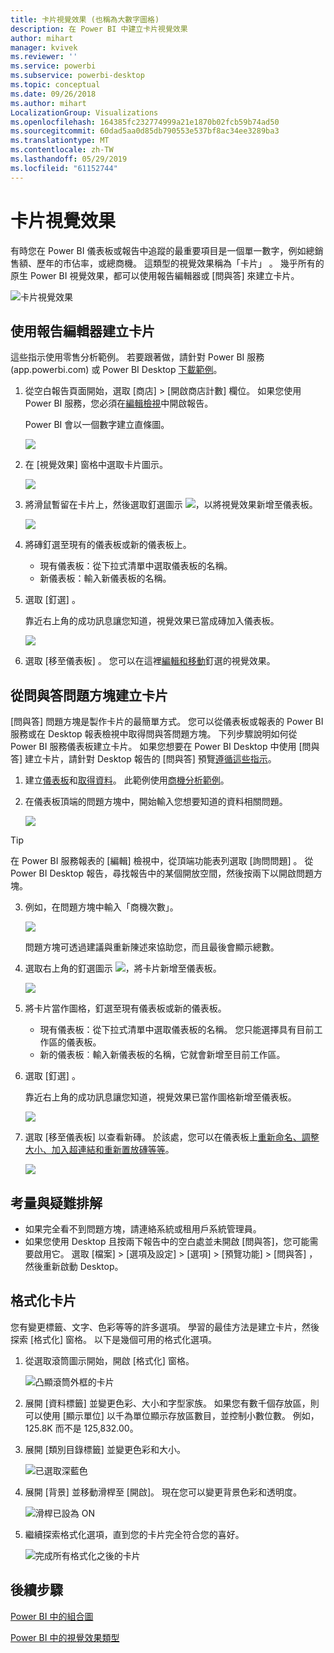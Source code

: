 ```yaml
---
title: 卡片視覺效果 (也稱為大數字圖格)
description: 在 Power BI 中建立卡片視覺效果
author: mihart
manager: kvivek
ms.reviewer: ''
ms.service: powerbi
ms.subservice: powerbi-desktop
ms.topic: conceptual
ms.date: 09/26/2018
ms.author: mihart
LocalizationGroup: Visualizations
ms.openlocfilehash: 164385fc232774999a21e1870b02fcb59b74ad50
ms.sourcegitcommit: 60dad5aa0d85db790553e537bf8ac34ee3289ba3
ms.translationtype: MT
ms.contentlocale: zh-TW
ms.lasthandoff: 05/29/2019
ms.locfileid: "61152744"
---
```

# <a name="card-visualizations"></a>卡片視覺效果
有時您在 Power BI 儀表板或報告中追蹤的最重要項目是一個單一數字，例如總銷售額、歷年的市佔率，或總商機。 這類型的視覺效果稱為「卡片」  。 幾乎所有的原生 Power BI 視覺效果，都可以使用報告編輯器或 [問與答] 來建立卡片。

![卡片視覺效果](media/power-bi-visualization-card/pbi_opptuntiescard.png)

## <a name="create-a-card-using-the-report-editor"></a>使用報告編輯器建立卡片
這些指示使用零售分析範例。 若要跟著做，請針對 Power BI 服務 (app.powerbi.com) 或 Power BI Desktop [下載範例](../sample-datasets.md)。   

1. 從空白報告頁面開始，選取 [商店]  \> [開啟商店計數]  欄位。 如果您使用 Power BI 服務，您必須在[編輯檢視](../service-interact-with-a-report-in-editing-view.md)中開啟報告。

    Power BI 會以一個數字建立直條圖。

   ![](media/power-bi-visualization-card/pbi_rptnumbertilechart.png)
2. 在 [視覺效果] 窗格中選取卡片圖示。

   ![](media/power-bi-visualization-card/power-bi-templates.png)
6. 將滑鼠暫留在卡片上，然後選取釘選圖示 ![](media/power-bi-visualization-card/pbi_pintile.png)，以將視覺效果新增至儀表板。

   ![](media/power-bi-visualization-card/power-bi-pin-icon.png)
7. 將磚釘選至現有的儀表板或新的儀表板上。

   * 現有儀表板：從下拉式清單中選取儀表板的名稱。
   * 新儀表板：輸入新儀表板的名稱。
8. 選取 [釘選]  。

   靠近右上角的成功訊息讓您知道，視覺效果已當成磚加入儀表板。

   ![](media/power-bi-visualization-card/power-bi-success2.png)
9. 選取 [移至儀表板]  。 您可以在這裡[編輯和移動](../service-dashboard-edit-tile.md)釘選的視覺效果。


## <a name="create-a-card-from-the-qa-question-box"></a>從問與答問題方塊建立卡片
[問與答] 問題方塊是製作卡片的最簡單方式。 您可以從儀表板或報表的 Power BI 服務或在 Desktop 報表檢視中取得問與答問題方塊。 下列步驟說明如何從 Power BI 服務儀表板建立卡片。 如果您想要在 Power BI Desktop 中使用 [問與答] 建立卡片，請針對 Desktop 報告的 [問與答] 預覽[遵循這些指示](https://powerbi.microsoft.com/blog/power-bi-desktop-december-feature-summary/#QandA)。

1. 建立[儀表板](../service-dashboards.md)和[取得資料](../service-get-data.md)。 此範例使用[商機分析範例](../sample-opportunity-analysis.md)。

1. 在儀表板頂端的問題方塊中，開始輸入您想要知道的資料相關問題。 

   ![](media/power-bi-visualization-card/power-bi-q-and-a-box.png)

> [!TIP]
> 在 Power BI 服務報表的 [編輯] 檢視中，從頂端功能表列選取 [詢問問題]  。 從 Power BI Desktop 報告，尋找報告中的某個開放空間，然後按兩下以開啟問題方塊。

3. 例如，在問題方塊中輸入「商機次數」。

   ![](media/power-bi-visualization-card/power-bi-q-and-a.png)

   問題方塊可透過建議與重新陳述來協助您，而且最後會顯示總數。  
4. 選取右上角的釘選圖示 ![](media/power-bi-visualization-card/pbi_pintile.png)，將卡片新增至儀表板。

   ![](media/power-bi-visualization-card/power-bi-pin.png)
5. 將卡片當作圖格，釘選至現有儀表板或新的儀表板。

   * 現有儀表板：從下拉式清單中選取儀表板的名稱。 您只能選擇具有目前工作區的儀表板。
   * 新的儀表板︰輸入新儀表板的名稱，它就會新增至目前工作區。
6. 選取 [釘選]  。

   靠近右上角的成功訊息讓您知道，視覺效果已當作圖格新增至儀表板。  

   ![](media/power-bi-visualization-card/power-bi-success2.png)
7. 選取 [移至儀表板]  以查看新磚。 於該處，您可以在儀表板上[重新命名、調整大小、加入超連結和重新置放磚等等](../service-dashboard-edit-tile.md)。

   ![](media/power-bi-visualization-card/power-bi-pinned.png)

## <a name="considerations-and-troubleshooting"></a>考量與疑難排解
- 如果完全看不到問題方塊，請連絡系統或租用戶系統管理員。    
- 如果您使用 Desktop 且按兩下報告中的空白處並未開啟 [問與答]，您可能需要啟用它。  選取 [檔案] > [選項及設定] > [選項] > [預覽功能] > [問與答]  ，然後重新啟動 Desktop。

## <a name="format-a-card"></a>格式化卡片
您有變更標籤、文字、色彩等等的許多選項。 學習的最佳方法是建立卡片，然後探索 [格式化] 窗格。 以下是幾個可用的格式化選項。 

1. 從選取滾筒圖示開始，開啟 [格式化] 窗格。 

    ![凸顯滾筒外框的卡片](media/power-bi-visualization-card/power-bi-format-card.png)
2. 展開 [資料標籤]  並變更色彩、大小和字型家族。 如果您有數千個存放區，則可以使用 [顯示單位]  以千為單位顯示存放區數目，並控制小數位數。 例如，125.8K 而不是 125,832.00。

3.  展開 [類別目錄標籤]  並變更色彩和大小。

    ![已選取深藍色](media/power-bi-visualization-card/power-bi-card-format.png)

4. 展開 [背景]  並移動滑桿至 [開啟]。  現在您可以變更背景色彩和透明度。

    ![滑桿已設為 ON](media/power-bi-visualization-card/power-bi-format-color.png)

5. 繼續探索格式化選項，直到您的卡片完全符合您的喜好。 

    ![完成所有格式化之後的卡片](media/power-bi-visualization-card/power-bi-formatted.png)

## <a name="next-steps"></a>後續步驟
[Power BI 中的組合圖](power-bi-visualization-combo-chart.md)

[Power BI 中的視覺效果類型](power-bi-visualization-types-for-reports-and-q-and-a.md)

